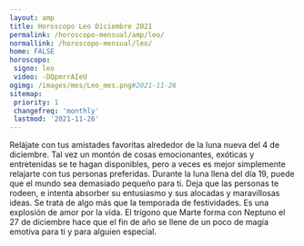 ```yaml
---
layout: amp
title: Horoscopo Leo Diciembre 2021 
permalink: /horoscopo-mensual/amp/leo/
normallink: /horoscopo-mensual/leo/
home: FALSE
horoscopo:
 signo: leo
 video: -DQpmrrAIeU
ogimg: /images/mes/Leo_mes.png#2021-11-26
sitemap:
 priority: 1
 changefreq: 'monthly'
 lastmod: '2021-11-26'
---
```



Relájate con tus amistades favoritas alrededor de la luna nueva del 4 de diciembre. Tal vez un montón de cosas emocionantes, exóticas y entretenidas se te hagan disponibles, pero a veces es mejor simplemente relajarte con tus personas preferidas. Durante la luna llena del día 19, puede que el mundo sea demasiado pequeño para ti. Deja que las personas te rodeen, e intenta absorber su entusiasmo y sus alocadas y maravillosas ideas. Se trata de algo más que la temporada de festividades. Es una explosión de amor por la vida. El trígono que Marte forma con Neptuno el 27 de diciembre hace que el fin de año se llene de un poco de magia emotiva para ti y para alguien especial. 